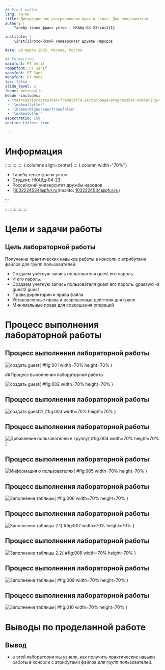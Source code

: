 ```yaml
---
## Front matter
lang: ru-RU
title: Дискреционное разграничение прав в Linux. Два пользователя
author: |
	Талебу тенке франк устон , НКАбд-04-23\inst{1}

institute: |
	\inst{1}Российский Университет Дружбы Народов

date: 20 марта 2025, Москва, Россия

## Formatting
mainfont: PT Serif
romanfont: PT Serif
sansfont: PT Sans
monofont: PT Mono
toc: false
slide_level: 2
theme: metropolis
header-includes: 
 - \metroset{progressbar=frametitle,sectionpage=progressbar,numbering=fraction}
 - '\makeatletter'
 - '\beamer@ignorenonframefalse'
 - '\makeatother'
aspectratio: 169
section-titles: true

---
```

# Информация

:::::::::::::: {.columns align=center}
::: {.column width="70%"}

  * Талебу тенке франк устон 
  * Студент, НКАбд-04-23
  * Российский университет дружбы народов
  * [1032224534@pfur.ru](mailto: 1032224534@pfur.ru)

:::

:::
::::::::::::::

# Цели и задачи работы

## Цель лабораторной работы

Получение практических навыков работы в консоли с атрибутами файлов для групп пользователей.
- Cоздаем учётную запись пользователя guest его пароль.
- И его пароль.
 - Cоздаем учётную запись пользователя guest его пароль.
 gpasswd -a guest2 guest
 - Права директории и права файла
 - Установленные права и разрешенные действия для групп
 - Минимальные права для совершения операций

# Процесс выполнения лабораторной работы


## Процесс выполнения лабораторной работы
![создать guest](image/1.png){ #fig:001 width=70% height=70% }


##Процесс выполнения лабораторной работы

![создать guest](image/2.png){ #fig:002 width=70% height=70% }


## Процесс выполнения лабораторной работы

![создать guest2](image/3.png){ #fig:003 width=70% height=70% }



## Процесс выполнения лабораторной работы 

![Добавление пользователей в группу](image/4.png){ #fig:004 width=70% height=70% }


## Процесс выполнения лабораторной работы

![Информация о пользователях](image/5.png){ #fig:005 width=70% height=70% }


## Процесс выполнения лабораторной работы

 ![Заполнение таблицы](image/10.png){ #fig:006 width=70% height=70% }


## Процесс выполнения лабораторной работы

![Заполнение таблицы 2.1](image/9.png){ #fig:007 width=70% height=70% }

## Процесс выполнения лабораторной работы

![Заполнение таблицы 2.2](image/11.png){ #fig:008 width=70% height=70% }

## Процесс выполнения лабораторной работы

![Заполнение таблицы](image/12.png){ #fig:009 width=70% height=70% }

## Процесс выполнения лабораторной работы

![Заполнение таблицы ](image/13.png){ #fig:010 width=70% height=70% }


# Выводы по проделанной работе

## Вывод

- в этой лаборатории мы узнали, как получить практические навыки работы в консоли с атрибутами файлов для групп пользователей.


